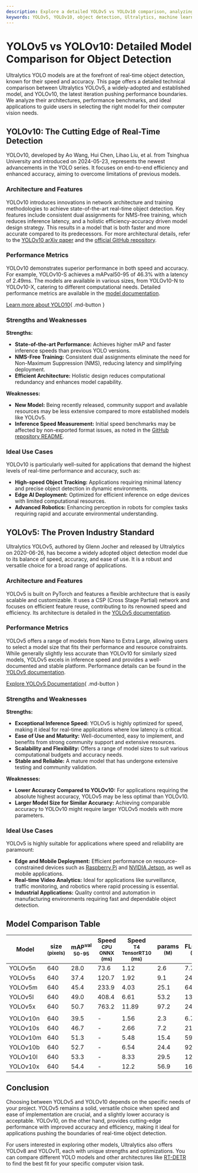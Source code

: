 ```yaml
---
description: Explore a detailed YOLOv5 vs YOLOv10 comparison, analyzing architectures, performance, and ideal applications for cutting-edge object detection.
keywords: YOLOv5, YOLOv10, object detection, Ultralytics, machine learning models, real-time detection, AI models comparison, computer vision
---
```


# YOLOv5 vs YOLOv10: Detailed Model Comparison for Object Detection

Ultralytics YOLO models are at the forefront of real-time object detection, known for their speed and accuracy. This page offers a detailed technical comparison between Ultralytics YOLOv5, a widely-adopted and established model, and YOLOv10, the latest iteration pushing performance boundaries. We analyze their architectures, performance benchmarks, and ideal applications to guide users in selecting the right model for their computer vision needs.

<script async src="https://cdn.jsdelivr.net/npm/chart.js"></script>
<script defer src="../../javascript/benchmark.js"></script>

<canvas id="modelComparisonChart" width="1024" height="400" active-models='["YOLOv5", "YOLOv10"]'></canvas>

## YOLOv10: The Cutting Edge of Real-Time Detection

YOLOv10, developed by Ao Wang, Hui Chen, Lihao Liu, et al. from Tsinghua University and introduced on 2024-05-23, represents the newest advancements in the YOLO series. It focuses on end-to-end efficiency and enhanced accuracy, aiming to overcome limitations of previous models.

### Architecture and Features

YOLOv10 introduces innovations in network architecture and training methodologies to achieve state-of-the-art real-time object detection. Key features include consistent dual assignments for NMS-free training, which reduces inference latency, and a holistic efficiency-accuracy driven model design strategy. This results in a model that is both faster and more accurate compared to its predecessors. For more architectural details, refer to the [YOLOv10 arXiv paper](https://arxiv.org/abs/2405.14458) and the [official GitHub repository](https://github.com/THU-MIG/yolov10).

### Performance Metrics

YOLOv10 demonstrates superior performance in both speed and accuracy. For example, YOLOv10-S achieves a mAPval50-95 of 46.3% with a latency of 2.49ms. The models are available in various sizes, from YOLOv10-N to YOLOv10-X, catering to different computational needs. Detailed performance metrics are available in the [model documentation](https://docs.ultralytics.com/models/yolov10/).

[Learn more about YOLO10](https://docs.ultralytics.com/models/yolov10/){ .md-button }

### Strengths and Weaknesses

**Strengths:**

- **State-of-the-art Performance:** Achieves higher mAP and faster inference speeds than previous YOLO versions.
- **NMS-Free Training:** Consistent dual assignments eliminate the need for Non-Maximum Suppression (NMS), reducing latency and simplifying deployment.
- **Efficient Architecture:** Holistic design reduces computational redundancy and enhances model capability.

**Weaknesses:**

- **New Model:** Being recently released, community support and available resources may be less extensive compared to more established models like YOLOv5.
- **Inference Speed Measurement:** Initial speed benchmarks may be affected by non-exported format issues, as noted in the [GitHub repository README](https://github.com/THU-MIG/yolov10?tab=readme-ov-file).

### Ideal Use Cases

YOLOv10 is particularly well-suited for applications that demand the highest levels of real-time performance and accuracy, such as:

- **High-speed Object Tracking:** Applications requiring minimal latency and precise object detection in dynamic environments.
- **Edge AI Deployment:** Optimized for efficient inference on edge devices with limited computational resources.
- **Advanced Robotics:** Enhancing perception in robots for complex tasks requiring rapid and accurate environmental understanding.

## YOLOv5: The Proven Industry Standard

Ultralytics YOLOv5, authored by Glenn Jocher and released by Ultralytics on 2020-06-26, has become a widely adopted object detection model due to its balance of speed, accuracy, and ease of use. It is a robust and versatile choice for a broad range of applications.

### Architecture and Features

YOLOv5 is built on PyTorch and features a flexible architecture that is easily scalable and customizable. It uses a CSP (Cross Stage Partial) network and focuses on efficient feature reuse, contributing to its renowned speed and efficiency. Its architecture is detailed in the [YOLOv5 documentation](https://docs.ultralytics.com/models/yolov5/).

### Performance Metrics

YOLOv5 offers a range of models from Nano to Extra Large, allowing users to select a model size that fits their performance and resource constraints. While generally slightly less accurate than YOLOv10 for similarly sized models, YOLOv5 excels in inference speed and provides a well-documented and stable platform. Performance details can be found in the [YOLOv5 documentation](https://docs.ultralytics.com/models/yolov5/).

[Explore YOLOv5 Documentation](https://docs.ultralytics.com/models/yolov5/){ .md-button }

### Strengths and Weaknesses

**Strengths:**

- **Exceptional Inference Speed:** YOLOv5 is highly optimized for speed, making it ideal for real-time applications where low latency is critical.
- **Ease of Use and Maturity:** Well-documented, easy to implement, and benefits from strong community support and extensive resources.
- **Scalability and Flexibility:** Offers a range of model sizes to suit various computational budgets and accuracy needs.
- **Stable and Reliable:** A mature model that has undergone extensive testing and community validation.

**Weaknesses:**

- **Lower Accuracy Compared to YOLOv10:** For applications requiring the absolute highest accuracy, YOLOv5 may be less optimal than YOLOv10.
- **Larger Model Size for Similar Accuracy:** Achieving comparable accuracy to YOLOv10 might require larger YOLOv5 models with more parameters.

### Ideal Use Cases

YOLOv5 is highly suitable for applications where speed and reliability are paramount:

- **Edge and Mobile Deployment:** Efficient performance on resource-constrained devices such as [Raspberry Pi](https://docs.ultralytics.com/guides/raspberry-pi/) and [NVIDIA Jetson](https://docs.ultralytics.com/guides/nvidia-jetson/), as well as mobile applications.
- **Real-time Video Analytics:** Ideal for applications like surveillance, traffic monitoring, and robotics where rapid processing is essential.
- **Industrial Applications:** Quality control and automation in manufacturing environments requiring fast and dependable object detection.

## Model Comparison Table

| Model    | size<br><sup>(pixels) | mAP<sup>val<br>50-95 | Speed<br><sup>CPU ONNX<br>(ms) | Speed<br><sup>T4 TensorRT10<br>(ms) | params<br><sup>(M) | FLOPs<br><sup>(B) |
| -------- | --------------------- | -------------------- | ------------------------------ | ----------------------------------- | ------------------ | ----------------- |
| YOLOv5n  | 640                   | 28.0                 | 73.6                           | 1.12                                | 2.6                | 7.7               |
| YOLOv5s  | 640                   | 37.4                 | 120.7                          | 1.92                                | 9.1                | 24.0              |
| YOLOv5m  | 640                   | 45.4                 | 233.9                          | 4.03                                | 25.1               | 64.2              |
| YOLOv5l  | 640                   | 49.0                 | 408.4                          | 6.61                                | 53.2               | 135.0             |
| YOLOv5x  | 640                   | 50.7                 | 763.2                          | 11.89                               | 97.2               | 246.4             |
|          |                       |                      |                                |                                     |                    |                   |
| YOLOv10n | 640                   | 39.5                 | -                              | 1.56                                | 2.3                | 6.7               |
| YOLOv10s | 640                   | 46.7                 | -                              | 2.66                                | 7.2                | 21.6              |
| YOLOv10m | 640                   | 51.3                 | -                              | 5.48                                | 15.4               | 59.1              |
| YOLOv10b | 640                   | 52.7                 | -                              | 6.54                                | 24.4               | 92.0              |
| YOLOv10l | 640                   | 53.3                 | -                              | 8.33                                | 29.5               | 120.3             |
| YOLOv10x | 640                   | 54.4                 | -                              | 12.2                                | 56.9               | 160.4             |

## Conclusion

Choosing between YOLOv5 and YOLOv10 depends on the specific needs of your project. YOLOv5 remains a solid, versatile choice when speed and ease of implementation are crucial, and a slightly lower accuracy is acceptable. YOLOv10, on the other hand, provides cutting-edge performance with improved accuracy and efficiency, making it ideal for applications pushing the boundaries of real-time object detection.

For users interested in exploring other models, Ultralytics also offers YOLOv8 and YOLOv11, each with unique strengths and optimizations. You can compare different YOLO models and other architectures like [RT-DETR](https://docs.ultralytics.com/models/rtdetr/) to find the best fit for your specific computer vision task.
